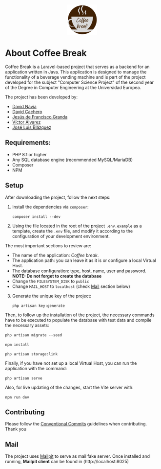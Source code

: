 <p align="center">
<a href="https://coffeebreak.davidnaviawe.com" target="_blank">
<img src="https://raw.githubusercontent.com/davidnaviaweb/public/main/img/LogoCoffeeBreak.png" width="100" alt="Laravel Logo">
</a>
</p>

# About Coffee Break

Coffee Break is a Laravel-based project that serves as a backend for an application written in Java. This application is
designed to manage the functionality of a beverage vending machine and is part of the project developed for the
subject "Computer Science Project" of the second year of the Degree in Computer Engineering at the Universidad Europea.

The project has been developed by:

- [David Navia](https://github.com/davidnaviaweb)
- [David Cachero](https://github.com/davidcachero)
- [Jesús de Francisco Granda](https://github.com/ChusUEM)
- [Víctor Álvarez](https://github.com/vicex99)
- [José Luis Blázquez](#)

## Requirements:

- PHP 8.1 or higher
- Any SQL database engine (recommended MySQL/MariaDB)
- Composer
- NPM

## Setup

After downloading the project, follow the next steps:

1. Install the dependencies via `composer`:

   `composer install --dev`


2. Using the file located in the root of the project `.env.example` as a template, create the `.env` file, and modify it
   according to the configuration of your development environment.

The most important sections to review are:

- The name of the application: *Coffee break*.
- The application path: you can leave it as it is or configure a local Virtual Host.
- The database configuration: type, host, name, user and password. **NOTE: Do not forget to create the database**
- Change the `FILESYSTEM_DISK` to `public`
- Change `MAIL_HOST` to `localhost` (check [Mail](https://github.com/davidnaviaweb/coffee-break#mail) section below)


3. Generate the unique key of the project:

   `php artisan key:generate`

Then, to follow up the installation of the project, the necessary commands have to be executed to populate the database with
test data and compile the necessary assets:

`php artisan migrate --seed`

`npm install`

`php artisan storage:link`

Finally, if you have not set up a local Virtual Host, you can run the application with the command:

`php artisan serve`

Also, for live updating of the changes, start the Vite server with:

`npm run dev`

## Contributing

Please follow the [Conventional Commits](https://www.conventionalcommits.org/en/v1.0.0/) guidelines when contributing.
Thank you

## Mail

The project uses [Mailpit](https://github.com/axllent/mailpit) to serve as mail fake server. Once installed and running,
**Mailpit client** can be found in (http://localhost:8025)



